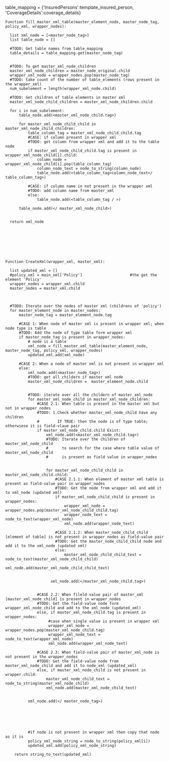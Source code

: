 table_mapping = {'InsuredPersons':template_insured_person,
             'CoverageDetails':coverage_details}


    Function fill_master_xml_table(master_element_node, master_node_tag, policy_xml, wrapper_nodes):
    
      list xml_node = [<master_node_tag>]
      list table_node = []

      #TODO: Get table names from table_mapping
      table_details = table_mapping.get(master_node_tag)


      #TODO: To get master_xml_node_children
      master_xml_node_children = master_node_original.child
      wrapper_xml_node = wrapper_nodes.pop(master_node_tag)  
      #TODO: take count of the number of table_elements (rows present in the wrapper_xml)
      num_subelement = length(wrapper_xml_node.child)

      #TODO: Get children of table elements in master xml
      master_xml_node_child_children = master_xml_node_children.child

      for i in num_subelement:
          table_node.add(<master_xml_node_child.tag>)

          for master_xml_node_child_child in master_xml_node_child_children:
              table_column_tag = master_xml_node_child_child.tag
              #CASE: if column present in wrapper xml
              #TODO: get column from wrapper xml and add it to the table node
              if master_xml_node_child_child.tag is present in wrapper_xml_node_child[i].child:
                  column_node = wrapper_xml_node_child[i].pop(table_column_tag)
                  column_node_text = node_to_string(column_node)
                  table_node.add(<table_column_tag>column_node_text</ table_column_tag>)

              #CASE: if column name in not present in the wrapper xml
              #TODO: add column name from master_xml
              else:
                  table_node.add(<table_column_tag / >)

          table_node.add(</ master_xml_node_child>)  


      return xml_node

            
        
       
        
        


    Function CreateXml(wrapper_xml, master_xml):

      list updated_xml = []
      #policy_xml = main_xml['Policy']                     #the get the element 'Policy' 
      wrapper_nodes = wrapper_xml.child
      master_nodes = master_xml.child



      #TODO: Iterate over the nodes of master xml (childrens of 'policy')
      for master_element_node in master_nodes:
          master_node_tag = master_element_node.tag

          #CASE 1: When node of master xml is present in wrapper xml; when node type is table
          #TODO: Add the node of type table form wrapper xml
          if master_node_tag is present in wrapper_nodes:
              # node is a table
              xml_node = fill_master_xml_table(master_element_node, master_node_tag, policy_xml, wrapper_nodes)
              updated_xml.add(xml_node)

          #CASE 2: When a node of master xml is not present in wrapper xml
          else:
              xml_node.add(<mastser_node_tag>)
              #TODO: get all childern if master xml node
              master_xml_node_children =  master_element_node.child


              #TODO: iterate over all the childern of master_xml_node
              for master_xml_node_child in master_xml_node_children:
                  #CASE 2.1: When table is present in the master xml but not in wrapper_nodes
                  #TODO: 1.Check whether master_xml_node_child have any children
                  #        If TRUE: then the node is of type table; otherwiese it is field-vlaue pair
                  if master_xml_node_child.child Exist:
                      xml_node.add(<master_xml_node_child.tag>) 
                      #TODO: Iterate over the children of master_xml_node_child
                      #      to search for the case where table value of master_xml_node_child 
                      #      is present as field value in wrapper_nodes


                      for master_xml_node_child_child in master_xml_node_child.child:
                          #CASE 2.1.1: When element of master xml table is present as field-value pair in wrapper_nodes
                          #TODO: Get the node from wrapper xml and add it to xml_node (updated xml)
                          if master_xml_node_child_child is present in wrapper_nodes:
                              wrapper_xml_node = wrapper_nodes.pop(master_xml_node_child_child.tag)
                              wrapper_node_text = node_to_text(wrapper_xml_node)
                              xml_node.add(wrapper_node_text)

                          #CASE 2.1.2: When master_node_child_child [element of table] is not present in wrapper_nodes as field-value pair
                          #TODO: Get the master_node_child_child node and add it to the xml_node (updated xml)
                          else:
                              master_xml_node_child_child_text = node_to_text(master_xml_node_child_child)
                              xml_node.add(master_xml_node_child_child_text)


                        xml_node.add(</master_xml_node_child.tag>) 


                  #CASE 2.2: When fileld-value pair of master_xml [master_xml_node_child] is present in wrapper_nodes
                  #TODO: Get the field-value node form wrapper_xml_node_child and add to the xml_node (updated_xml)
                  else, if master_xml_node_child.tag is present in wrapper_nodes:
                       #case when single value is present in wrapper xml
                       wrapper_xml_node = wrapper_nodes.pop(master_xml_node_child.tag)
                       wrapper_xml_node_text = node_to_text(wrapper_xml_node)
                       xml_node.add(wrapper_xml_node_text)

                  #CASE 2.3: When field-value pair of master_xml_node is not present in the wrapper_nodes
                  #TODO: Get the field-value node from master_xml_node_child and add it to node_xml (updated_xml)
                  else, if master_xml_node_child is not present in wrapper.child:
                      master_xml_node_child_text = node_to_string(master_xml_node_child)
                      xml_node.add(master_xml_node_child_text)


              xml_node.add(</ master_node_tag>)    






              #if node is not present in wrapper xml then copy that node as it is
              policy_xml_node_string = node_to_string(policy_xml[i])
              updated_xml.add(policy_xml_node_string)

        return string_to_text(updated_xml)
 
